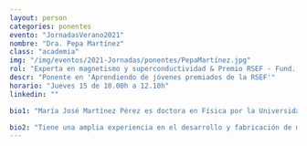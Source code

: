 ```yaml
---
layout: person
categories: ponentes
evento: "JornadasVerano2021"
nombre: "Dra. Pepa Martínez"
class: "academia"
img: "/img/eventos/2021-Jornadas/ponentes/PepaMartínez.jpg"
rol: "Experta en magnetismo y superconductividad & Premio RSEF - Fund. BBVA Investigador Joven en Física Experimental 2020"
descr: "Ponente en 'Aprendiendo de jóvenes premiados de la RSEF'"
horario: "Jueves 15 de 10.00h a 12.10h"
linkedin: ""

bio1: "María José Martínez Pérez es doctora en Física por la Universidad de Zaragoza (2011). Trabajó en los laboratorios NEST de Pisa (Italia) y la Universidad de Tübingen (Alemania). Desde 2021 es investigadora distinguida del CSIC en el Instituto de Nanociencia y Materiales de Aragón (INMA, CSIC-UZ). Es premio joven investigadora experimental de la RSEF-BBVA (2020), Aragón Investiga (2017), becaria Humboldt (2014), becaria Leonardo (2019) y ha obtenido una ayuda ERC Starting Grant (2021)."

bio2: "Tiene una amplia experiencia en el desarrollo y fabricación de microcircuitos superconductores basados en el efecto Josephson. Destaca el uso de susceptómetros AC micro-SQUID para el estudio de dinámica de qubits moleculares a muy bajas temperaturas. También, la demostración del fenómeno de interferencia y difracción de corrientes térmicas en uniones Josephson. En el campo de la magnetometría cabe señalar el desarrollo de uno de los únicos sensores nano-SQUID basados en superconductores de alta temperatura (YBCO) operativos en la actualidad en el mundo. En la actualidad, desarrolla una línea de investigación para aplicar estos nano-SQUID de YBCO al estudio de la dinámica de excitaciones magnéticas protegidas topológicamente tales como vórtices y sus propiedades cuánticas a muy bajas temperaturas con potencial para futuras tecnologías cuánticas."
---
```


